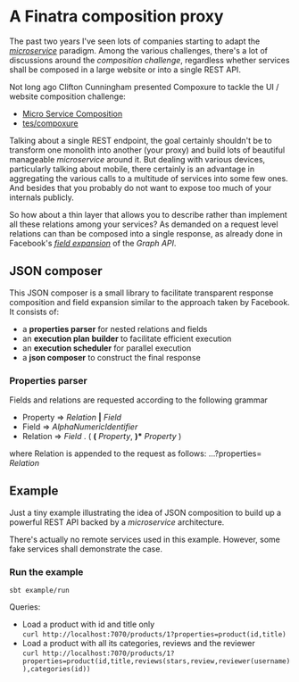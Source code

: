 # A Finatra composition proxy

The past two years I've seen lots of companies starting to adapt the [*microservice*](http://martinfowler.com/articles/microservices.html) paradigm.
Among the various challenges, there's a lot of discussions around the *composition challenge*, regardless whether services shall be composed in a large website or into a single REST API.

Not long ago Clifton Cunningham presented Compoxure to tackle the UI / website composition challenge:

- [Micro Service Composition](https://medium.com/@clifcunn/nodeconf-eu-29dd3ed500ec)
- [tes/compoxure](https://github.com/tes/compoxure)


Talking about a single REST endpoint, the goal certainly shouldn't be to transform one monolith into another (your proxy) and build lots of beautiful manageable *microservice* around it.
But dealing with various devices, particularly talking about mobile, there certainly is an advantage in aggregating the various calls to a multitude of services into some few ones.
And besides that you probably do not want to expose too much of your internals publicly.

So how about a thin layer that allows you to describe rather than implement all these relations among your services?
As demanded on a request level relations can than be composed into a single response, as already done in Facebook's [*field expansion*](https://developers.facebook.com/docs/graph-api/using-graph-api/#fieldexpansion) of the *Graph API*.

## JSON composer

This JSON composer is a small library to facilitate transparent response composition and field expansion similar to the approach taken by Facebook.
It consists of:

- a **properties parser** for nested relations and fields
- an **execution plan builder** to facilitate efficient execution
- an **execution scheduler** for parallel execution
- a **json composer** to construct the final response

### Properties parser

Fields and relations are requested according to the following grammar

- Property => *Relation* **|** *Field*
- Field => *AlphaNumericIdentifier*
- Relation => *Field* . ( **(** *Property*, **)\*** *Property* )

where Relation is appended to the request as follows: ...?properties= *Relation*

## Example

Just a tiny example illustrating the idea of JSON composition to build up a powerful REST API backed by a *microservice* architecture.

There's actually no remote services used in this example. However, some fake services shall demonstrate the case.

### Run the example

```sbt example/run```

Queries:

- Load a product with id and title only<br>
 ```curl http://localhost:7070/products/1?properties=product(id,title)```
- Load a product with all its categories, reviews and the reviewer<br>
 ```curl http://localhost:7070/products/1?properties=product(id,title,reviews(stars,review,reviewer(username)),categories(id))```